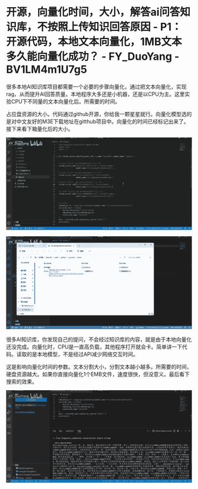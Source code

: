 # 开源，向量化时间，大小，解答ai问答知识库，不按照上传知识回答原因 - P1：开源代码，本地文本向量化，1MB文本多久能向量化成功？ - FY_DuoYang - BV1LM4m1U7g5

很多本地AI知识库项目都需要一个必要的步骤向量化，通过把文本向量化，实现rag，从而提升AI回答质量。本地程序大多还是小机器，还是以CPU为主。这里实验CPU下不同量的文本向量化后。所需要的时间。

占应盘资源的大小。代码通过github开源，你给我一颗星星就行。向量化模型选的是对中文友好的M3E下载地址在gitthub项目中。向量化的时间已经标记出来了。接下来看下箱量化后的大小。



![](img/5d03767ad8391a78b9d15e240f1e320f_1.png)

![](img/5d03767ad8391a78b9d15e240f1e320f_2.png)

很多AI知识库，你发现自己的提问，不会经过知识库的内容，就是由于本地向量化还没完成。向量化时，CPU是一直高负载，其他程序打开就会卡。简单讲一下代码。读取的是本地模型，不是经过API减少网络交互时间。

这是影响向量化时间的参数。文本分割大小，分割文本越小越多。所需要的时间，硬盘资源越大。如果你直接向量化1个EMB文件，速度很快，但没意义。最后看下搜索的效果。



![](img/5d03767ad8391a78b9d15e240f1e320f_4.png)